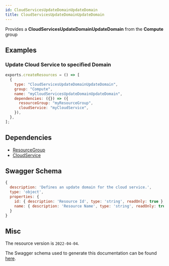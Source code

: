 ```yaml
---
id: CloudServicesUpdateDomainUpdateDomain
title: CloudServicesUpdateDomainUpdateDomain
---
```

Provides a **CloudServicesUpdateDomainUpdateDomain** from the **Compute** group
## Examples
### Update Cloud Service to specified Domain
```js
exports.createResources = () => [
  {
    type: "CloudServicesUpdateDomainUpdateDomain",
    group: "Compute",
    name: "myCloudServicesUpdateDomainUpdateDomain",
    dependencies: ({}) => ({
      resourceGroup: "myResourceGroup",
      cloudService: "myCloudService",
    }),
  },
];

```
## Dependencies
- [ResourceGroup](../Resources/ResourceGroup.md)
- [CloudService](../Compute/CloudService.md)
## Swagger Schema
```js
{
  description: 'Defines an update domain for the cloud service.',
  type: 'object',
  properties: {
    id: { description: 'Resource Id', type: 'string', readOnly: true },
    name: { description: 'Resource Name', type: 'string', readOnly: true }
  }
}
```
## Misc
The resource version is `2022-04-04`.

The Swagger schema used to generate this documentation can be found [here](https://github.com/Azure/azure-rest-api-specs/tree/main/specification/compute/resource-manager/Microsoft.Compute/CloudserviceRP/stable/2022-04-04/cloudService.json).
